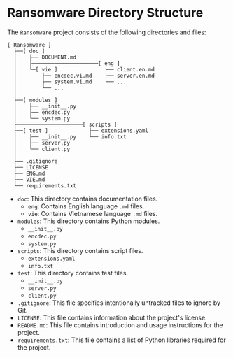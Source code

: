 # Ransomware Directory Structure

The `Ransomware` project consists of the following directories and files:
```
[ Ransomware ]
  ├──[ doc ]
  │    ├── DOCUMENT.md
  │    ├─────────────────────[ eng ]
  │    └─[ vie ]               ├── client.en.md
  │        ├── encdec.vi.md    ├── server.en.md
  │        ├── system.vi.md    └── ...
  │        └── ...
  │
  ├──[ modules ]        
  │    ├── __init__.py    
  │    ├── encdec.py
  │    └── system.py
  ├─────────────────────[ scripts ]
  ├──[ test ]             ├── extensions.yaml
  │    ├── __init__.py    └── info.txt
  │    ├── server.py 
  │    └── client.py
  │
  ├── .gitignore 
  ├── LICENSE
  ├── ENG.md
  ├── VIE.md
  └── requirements.txt
```
- `doc`: This directory contains documentation files.
    - `eng`: Contains English language `.md` files.
    - `vie`: Contains Vietnamese language `.md` files.
- `modules`: This directory contains Python modules.
    - `__init__.py`
    - `encdec.py`
    - `system.py`
- `scripts`: This directory contains script files.
    - `extensions.yaml`
    - `info.txt`
- `test`: This directory contains test files.
    - `__init__.py`
    - `server.py`
    - `client.py`
- `.gitignore`: This file specifies intentionally untracked files to ignore by Git.
- `LICENSE`: This file contains information about the project's license.
- `README.md`: This file contains introduction and usage instructions for the project.
- `requirements.txt`: This file contains a list of Python libraries required for the project.